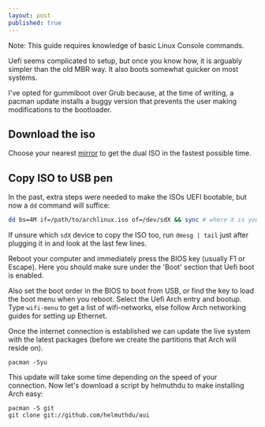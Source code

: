 ```yaml
---
layout: post
published: true
---
```


Note: This guide requires knowledge of basic Linux Console commands. 

Uefi seems complicated to setup, but once you know how, it is arguably simpler than the old MBR way. It also boots somewhat quicker on most systems. 

I've opted for gummiboot over Grub because, at the time of writing, a pacman update installs a buggy version that prevents the user making modifications to the bootloader. 

## Download the iso

Choose your nearest [mirror](https://www.archlinux.org/download/) to get the dual ISO in the fastest possible time.

## Copy ISO to USB pen

In the past, extra steps were needed to make the ISOs UEFI bootable, but now a `dd` command will suffice:

```bash
dd bs=4M if=/path/to/archlinux.iso of=/dev/sdX && sync # where X is your device number
```

If unsure which `sdX` device to copy the ISO too, run `dmesg | tail` just after plugging it in and look at the last few lines.  

Reboot your computer and immediately press the BIOS key (usually F1 or Escape). Here you should make sure under the 'Boot' section that Uefi boot is enabled. 

Also set the boot order in the BIOS to boot from USB, or find the key to load the boot menu when you reboot. Select the Uefi Arch entry and bootup. Type `wifi-menu` to get a list of wifi-networks, else follow Arch networking guides for setting up Ethernet. 

Once the internet connection is established we can update the live system with the latest packages (before we create the partitions that Arch will reside on).

```
pacman -Syu
```

This update will take some time depending on the speed of your connection. Now let's download a script by helmuthdu to make installing Arch easy:

```
pacman -S git
git clone git://github.com/helmuthdu/aui
```

